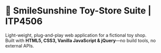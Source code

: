 # 🧸 SmileSunshine Toy-Store Suite | ITP4506

Light-weight, plug-and-play web application for a fictional toy shop.  
Built with **HTML5, CSS3, Vanilla JavaScript & jQuery**—no build tools, no external APIs.
